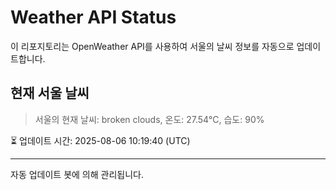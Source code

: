 
# Weather API Status

이 리포지토리는 OpenWeather API를 사용하여 서울의 날씨 정보를 자동으로 업데이트합니다.

## 현재 서울 날씨
> 서울의 현재 날씨: broken clouds, 온도: 27.54°C, 습도: 90%

⏳ 업데이트 시간: 2025-08-06 10:19:40 (UTC)

---
자동 업데이트 봇에 의해 관리됩니다.
